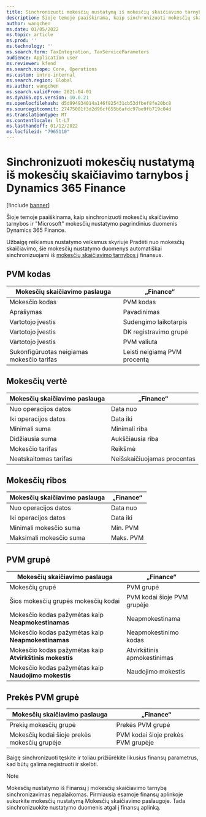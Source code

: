 ```yaml
---
title: Sinchronizuoti mokesčių nustatymą iš mokesčių skaičiavimo tarnybos į Dynamics 365 Finance
description: Šioje temoje paaiškinama, kaip sinchronizuoti mokesčių skaičiavimo tarnybos ir "Microsoft" mokesčių nustatymo pagrindinius duomenis Dynamics 365 Finance.
author: wangchen
ms.date: 01/05/2022
ms.topic: article
ms.prod: ''
ms.technology: ''
ms.search.form: TaxIntegration, TaxServiceParameters
audience: Application user
ms.reviewer: kfend
ms.search.scope: Core, Operations
ms.custom: intro-internal
ms.search.region: Global
ms.author: wangchen
ms.search.validFrom: 2021-04-01
ms.dyn365.ops.version: 10.0.21
ms.openlocfilehash: d5d994934014a146f825431cb53dfbef8fe20bc8
ms.sourcegitcommit: 27475081f3d2d96cf655b6afdc97be9fb719c04d
ms.translationtype: MT
ms.contentlocale: lt-LT
ms.lasthandoff: 01/12/2022
ms.locfileid: "7965110"
---
```

# <a name="sync-the-tax-setup-from-the-tax-calculation-service-to-dynamics-365-finance"></a>Sinchronizuoti mokesčių nustatymą iš mokesčių skaičiavimo tarnybos į Dynamics 365 Finance

[!include [banner](../includes/banner.md)]

Šioje temoje paaiškinama, kaip sinchronizuoti mokesčių skaičiavimo tarnybos ir "Microsoft" mokesčių nustatymo pagrindinius duomenis Dynamics 365 Finance.

Užbaigę reikiamus nustatymo veiksmus skyriuje Pradėti nuo mokesčių skaičiavimo, šie mokesčių nustatymo duomenys automatiškai sinchronizuojami iš [mokesčių skaičiavimo tarnybos į](global-get-started-with-tax-calculation-service.md) finansus.

## <a name="sales-tax-code"></a>PVM kodas

| Mokesčių skaičiavimo paslauga           | „Finance“                             |
| --------------------------------- | ----------------------------------- |
| Mokesčio kodas                          | PVM kodas                      |
| Aprašymas                       | Pavadinimas                                |
| Vartotojo įvestis                        | Sudengimo laikotarpis                   |
| Vartotojo įvestis                        | DK registravimo grupė                |
| Vartotojo įvestis                        | PVM valiuta                  |
| Sukonfigūruotas neigiamas mokesčio tarifas | Leisti neigiamą PVM procentą |

## <a name="tax-value"></a>Mokesčių vertė

| Mokesčių skaičiavimo paslauga | „Finance“                   |
| ----------------------- | ------------------------- |
| Nuo operacijos datos   | Data nuo                 |
| Iki operacijos datos     | Data iki                   |
| Minimali suma          | Minimali riba             |
| Didžiausia suma          | Aukščiausia riba             |
| Mokesčio tarifas                | Reikšmė                     |
| Neatskaitomas tarifas     | Neišskaičiuojamas procentas |

## <a name="tax-limits"></a>Mokesčių ribos

| Mokesčių skaičiavimo paslauga | „Finance“           |
| ----------------------- | ----------------- |
| Nuo operacijos datos   | Data nuo         |
| Iki operacijos datos     | Data iki           |
| Minimali mokesčio suma      | Min. PVM |
| Maksimali mokesčio suma      | Maks. PVM |

## <a name="sales-tax-group"></a>PVM grupė

| Mokesčių skaičiavimo paslauga                         | „Finance“                                    |
| ----------------------------------------------- | ------------------------------------------ |
| Mokesčių grupė                                       | PVM grupė                            |
| Šios mokesčių grupės mokesčių kodai                  | PVM kodai šioje PVM grupėje |
| Mokesčio kodas pažymėtas kaip **Neapmokestinamas**         | Neapmokestinama                                     |
| Mokesčio kodas pažymėtas kaip **Neapmokestinamas**         | Neapmokestinimo kodas                                |
| Mokesčio kodas pažymėtas kaip **Atvirkštinis mokestis** | Atvirkštinis apmokestinimas                             |
| Mokesčio kodas pažymėtas kaip **Naudojimo mokestis**        | Naudojimo mokestis                                    |

## <a name="item-sales-tax-group"></a>Prekės PVM grupė

| Mokesčių skaičiavimo paslauga             | „Finance“                                         |
| ----------------------------------- | ----------------------------------------------- |
| Prekių mokesčių grupė                      | Prekės PVM grupė                            |
| Mokesčių kodai šioje prekės mokesčių grupėje | PVM kodai šioje prekės PVM grupėje |

Baigę sinchronizuoti tęskite ir toliau prižiūrėkite likusius finansų parametrus, kad būtų galima registruoti ir skelbti.

> [!NOTE]
> Mokesčių nustatymo iš Finansų į mokesčių skaičiavimo tarnybą sinchronizavimas nepalaikomas. Pirmiausia esamoje finansų aplinkoje sukurkite mokesčių nustatymą Mokesčių skaičiavimo paslaugoje. Tada sinchronizuokite nustatymo duomenis atgal į finansų aplinką.
